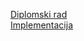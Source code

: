 [Diplomski rad](https://petarstamenic.github.io)</br>
[Implementacija](https://github.com/PetarStamenic/diplomski-rad)
